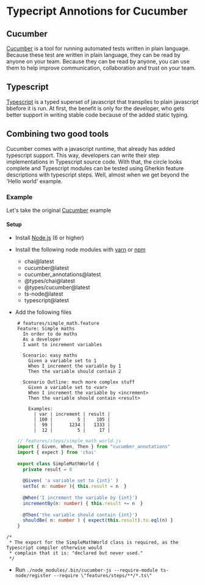 # Typecript Annotions for Cucumber

## Cucumber
[Cucumber](https://cucumber.io) is a tool for running automated tests written in plain language. Because these
test are written in plain language, they can be read by anyone on your team. Because they can be
read by anyone, you can use them to help improve communication, collaboration and trust on
your team.

## Typescript
[Typescript](https://typescriptlang.org) is a typed superset of javascript that transpiles to plain javascript bbefore it is run.
At first, the benefit is only for the developer, who gets better support in writing stable code because of the added static typing.

## Combining two good tools
Cucumber comes with a javascript runtime, that already has added typescript support. This way, developers can write their step implementations in Typescript source code. With that, the circle looks complete and Typescript modules can be tested using Gherkin feature descriptions with typescript steps. Well, almost when we get beyond the 'Hello world' example.

### Example
Let's take the original [Cucumber](https://github.com/cucumber/cucumber-js/blob/master/docs/nodejs_example.md) example 


#### Setup

* Install [Node.js](https://nodejs.org) (6 or higher)
* Install the following node modules with [yarn](https://yarnpkg.com/en/) or [npm](https://www.npmjs.com/)
  * chai@latest
  * cucumber@latest
  * cucumber_annotations@latest
  * @types/chai@latest
  * @types/cucumber@latest
  * ts-node@latest
  * typescript@latest
  

* Add the following files

```gherkin
    # features/simple_math.feature
    Feature: Simple maths
      In order to do maths
      As a developer
      I want to increment variables

      Scenario: easy maths
        Given a variable set to 1
        When I increment the variable by 1
        Then the variable should contain 2

      Scenario Outline: much more complex stuff
        Given a variable set to <var>
        When I increment the variable by <increment>
        Then the variable should contain <result>

        Examples:
          | var | increment | result |
          | 100 |         5 |    105 |
          |  99 |      1234 |   1333 |
          |  12 |         5 |     17 |
```

```typescript
    // features/steps/simple_math_world.js
	import { Given, When, Then } from "cucumber_annotations"
	import { expect } from 'chai'
	
	export class SimpleMathWorld {
	  private result = 0
	  
	  @Given( 'a variable set to {int}' )
	  setTo( n: number ){ this.result = n  }
	  
	  @When('I increment the variable by {int}')
	  incrementBy(n: number) { this.result += n  }
	  
	  @Then('the variable should contain {int}')
	  shouldBe( n: number ) { expect(this.result).to.eql(n) }
	}
```

	/*
	 * The export for the SimpleMathWorld class is required, as the Typescript compiler otherwise would 
	 * complain that it is: "declared but never used."
	 */
  
	
* Run `./node_modules/.bin/cucumber-js --require-module ts-node/register --require \"features/steps/**/*.ts\"`

